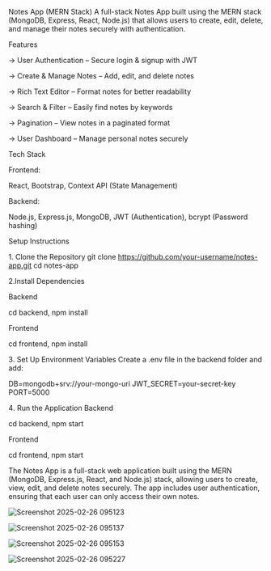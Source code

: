 Notes App (MERN Stack) 
A full-stack Notes App built using the MERN stack (MongoDB, Express, React, Node.js) that allows users to create, edit, delete, and manage their notes securely with authentication.

 Features
 
-> User Authentication – Secure login & signup with JWT

-> Create & Manage Notes – Add, edit, and delete notes

-> Rich Text Editor – Format notes for better readability

-> Search & Filter – Easily find notes by keywords

-> Pagination – View notes in a paginated format

-> User Dashboard – Manage personal notes securely


Tech Stack
 
Frontend:

React,
Bootstrap,
Context API (State Management)

Backend:

Node.js,
Express.js,
MongoDB,
JWT (Authentication),
bcrypt (Password hashing)


Setup Instructions

1️. Clone the Repository
git clone https://github.com/your-username/notes-app.git
cd notes-app

2️.Install Dependencies

Backend

cd backend,
npm install

Frontend

cd frontend,
npm install


3️. Set Up Environment Variables
Create a .env file in the backend folder and add:

DB=mongodb+srv://your-mongo-uri
JWT_SECRET=your-secret-key
PORT=5000

4️. Run the Application
Backend

cd backend,
npm start

Frontend

cd frontend,
npm start

The Notes App is a full-stack web application built using the MERN (MongoDB, Express.js, React, and Node.js) stack, allowing users to create, view, edit, and delete notes securely. The app includes user authentication, ensuring that each user can only access their own notes.

![Screenshot 2025-02-26 095123](https://github.com/user-attachments/assets/88be3bc0-28ae-42e0-973d-da4865c563a9)

![Screenshot 2025-02-26 095137](https://github.com/user-attachments/assets/942bd8e7-b5d4-4188-85c0-c6808e6c33f6)

![Screenshot 2025-02-26 095153](https://github.com/user-attachments/assets/f259593e-b5b4-43e5-ac60-8bd38ba0d7a4)

![Screenshot 2025-02-26 095227](https://github.com/user-attachments/assets/93f9c111-a75d-40fa-b93a-869e55e956fc)




